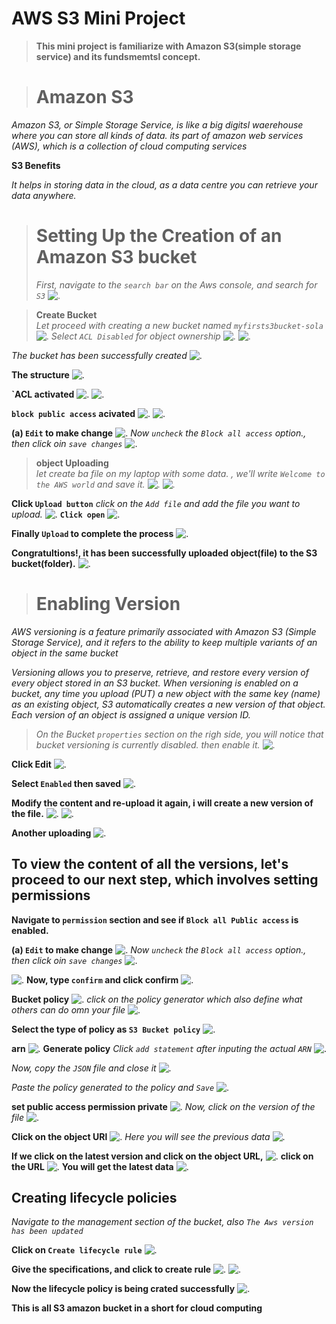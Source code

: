 # **AWS S3 Mini Project**

>**This mini project is familiarize with Amazon S3(simple storage service) and its fundsmemtsl concept.**

> # **Amazon S3**
_<p>Amazon S3, or Simple Storage Service, is like a big digitsl waerehouse where you can store all kinds of data. its part of amazon web services (AWS), which is a collection of cloud computing services</p>_


__S3 Benefits__
_<p>It helps in storing data in the cloud, as a data centre you can retrieve your data anywhere. </p>_

> # **Setting Up the Creation of an Amazon S3 bucket**<br>
> _First, navigate to the `search bar` on the Aws console, and search for `S3`_
![.](./Img/1.%20sa3.jpg)

>**Create Bucket**<br>
_Let proceed with creating a new  bucket named `myfirsts3bucket-sola`_
![.](./Img/1.1%20s3%20bucket.jpg)
_Select `ACL Disabled` for object ownership_
![.](./Img/1.3%20bu.jpg)
![.](./Img/1.4.jpg)

_The bucket has been successfully created_
![.](./Img/1.5%20s3%20bucket%20created.jpg)

__The structure__
 ![.](./Img/111.jpg)

 __`ACL activated__
 ![.](./Img/acl11.jpg)
  ![.](./Img/acl222.jpg)

   __`block public access` acivated__
 ![.](./Img/activ.jpg)
  ![.](./Img/activ2.jpg)

__(a) `Edit` to make change__
![.](./Img/4..jpg)
_Now `uncheck` the `Block all access` option., then click oin `save changes`_
![.](./Img/4.1.jpg)

>**object Uploading**<br>
_let create ba file on my laptop with some data. , we'll write `Welcome to the AWS world` and save it._
![.](./Img/2.1.jpg)
![.](./Img/ft1.jpg)


__Click `Upload button`__
_click on the `Add file` and add the file you want to upload._
![.](./Img/2.2...jpg)
__`Click open`__
![.](./Img/2.3.jpg)

__Finally `Upload` to complete the process__
![.](./Img/2.4...jpg)

__Congratultions!, it has been successfully uploaded object(file) to the S3 bucket(folder).__
![.](./Img/2.5.jpg)


> # **Enabling Version**<br>
_AWS versioning is a feature primarily associated with Amazon S3 (Simple Storage Service), and it refers to the ability to keep multiple variants of an object in the same bucket_

_Versioning allows you to preserve, retrieve, and restore every version of every object stored in an S3 bucket.
When versioning is enabled on a bucket, any time you upload (PUT) a new object with the same key (name) as an existing object, S3 automatically creates a new version of that object.
Each version of an object is assigned a unique version ID._

> _On the Bucket `properties` section on the righ side, you will notice that bucket versioning is currently disabled. then enable it._
![.](./Img/3..%20bucket%20version.jpg)

__Click Edit__
![.](./Img/3.1.jpg)

__Select `Enabled` then saved__
![.](./Img/3.2...jpg)

__Modify the content and re-upload it again, i will create a new version of the file.__
![.](./Img/ft2.jpg)
![.](./Img/3.3%20version%20cont.jpg)

__Another uploading__
![.](./Img/3.4.jpg)


##  __To view the content of all the versions, let's proceed to our next step, which involves setting permissions__

__Navigate to `permission` section and see if `Block all Public access` is enabled.__

__(a) `Edit` to make change__
![.](./Img/4..jpg)
_Now `uncheck` the `Block all access` option., then click oin `save changes`_
![.](./Img/4.1.jpg)

![.](./Img/4.2%20saved.jpg)
__Now, type `confirm` and click confirm__
![.](./Img/4.3%20done.jpg)

__Bucket policy__
![.](./Img/5.%20policy.jpg)
_click on the policy generator which also define what others can do omn your file_
![.](./Img/5.1.jpg)

__Select the type of policy as `S3 Bucket policy`__
![.](./Img/5.2.jpg)

__arn__
![.](./Img/Arn.jpg)
__Generate policy__
_Click `add statement` after inputing the actual `ARN`_
![.](./Img/5.3.jpg)

_Now, copy the `JSON` file and close it_
![.](./Img/5.4.jpg)

_Paste the policy generated to the policy and `Save`_
![.](./Img/5.5.jpg)

__set public access permission private__
![.](./Img/acces%20b.jpg)
_Now, click on the version of the file_
![.](./Img/6.jpg)

__Click on the object URl__
![.](./Img/6.1.jpg)
_Here you will see the previous data_
![.](./Img/6.2.jpg)

__If we click on the latest version and click on the object URL,__
![.](./Img/6.3.jpg)
__click on the URL__
![.](./Img/6.4.jpg)
__You will get the latest data__
![.](./Img/6.5.jpg)



##  __Creating lifecycle policies__
_Navigate to the management section of the bucket, also `The Aws version  has been updated`_

__Click on `Create lifecycle rule`__
![.](./Img/7.jpg)

__Give the specifications, and click to create rule__
![.](./Img/7.1.jpg)
![.](./Img/7.3.jpg)

__Now the lifecycle policy is being crated successfully__
![.](./Img/7.4.jpg)



**This is all S3 amazon bucket in a short for cloud computing**
